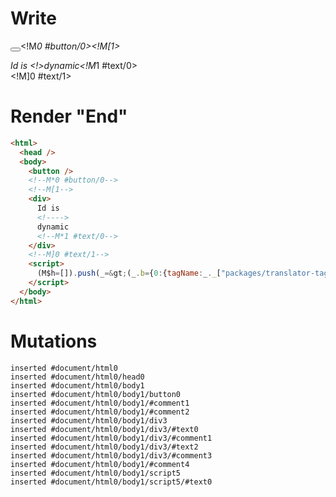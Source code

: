 # Write
  <button></button><!M*0 #button/0><!M[1><div>Id is <!>dynamic<!M*1 #text/0></div><!M]0 #text/1><script>(M$h=[]).push(_=>(_.b={0:{tagName:_._["packages/translator-tags/src/__tests__/fixtures/dynamic-tag-custom-native/components/child.marko"],"#text/1!":_.a={},"#text/1(":_._["packages/translator-tags/src/__tests__/fixtures/dynamic-tag-custom-native/components/child.marko"]},1:_.a}),[0,"packages/translator-tags/src/__tests__/fixtures/dynamic-tag-custom-native/template.marko_0_tagName",])</script>


# Render "End"
```html
<html>
  <head />
  <body>
    <button />
    <!--M*0 #button/0-->
    <!--M[1-->
    <div>
      Id is 
      <!---->
      dynamic
      <!--M*1 #text/0-->
    </div>
    <!--M]0 #text/1-->
    <script>
      (M$h=[]).push(_=&gt;(_.b={0:{tagName:_._["packages/translator-tags/src/__tests__/fixtures/dynamic-tag-custom-native/components/child.marko"],"#text/1!":_.a={},"#text/1(":_._["packages/translator-tags/src/__tests__/fixtures/dynamic-tag-custom-native/components/child.marko"]},1:_.a}),[0,"packages/translator-tags/src/__tests__/fixtures/dynamic-tag-custom-native/template.marko_0_tagName",])
    </script>
  </body>
</html>
```

# Mutations
```
inserted #document/html0
inserted #document/html0/head0
inserted #document/html0/body1
inserted #document/html0/body1/button0
inserted #document/html0/body1/#comment1
inserted #document/html0/body1/#comment2
inserted #document/html0/body1/div3
inserted #document/html0/body1/div3/#text0
inserted #document/html0/body1/div3/#comment1
inserted #document/html0/body1/div3/#text2
inserted #document/html0/body1/div3/#comment3
inserted #document/html0/body1/#comment4
inserted #document/html0/body1/script5
inserted #document/html0/body1/script5/#text0
```